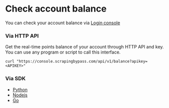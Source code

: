 # Check account balance

You can check your account balance via [Login console](https://console.scrapingbypass.com/#/api/)

### Via HTTP API

Get the real-time points balance of your account through HTTP API and key. You can use any program or script to call this interface.

```shell
curl "https://console.scrapingbypass.com/api/v1/balance?apikey=<APIKEY>"
```

### Via SDK

* [Python](/us-en/python_sdk?id=check-balance)
* [Nodejs](/us-en/nodejs_sdk?id=check-balance)
* [Go](/us-en/golang_sdk?id=check-balance)
